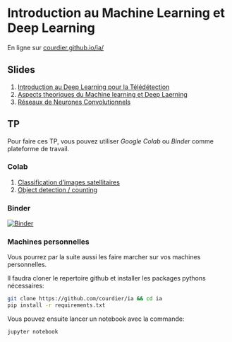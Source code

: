 # Introduction au Machine Learning et Deep Learning
En ligne sur [courdier.github.io/ia/](https://courdier.github.io/ia/)

## Slides

1. [Introduction au Deep Learning pour la Télédétection](https://courdier.github.io/ia/slides/intro.html)
2. [Aspects theoriques du Machine learning et Deep Laerning](https://theevann.github.io/ml-intro/slides/nn.html)
3. [Réseaux de Neurones Convolutionnels](https://courdier.github.io/ia/slides/cnn.html)

## TP
Pour faire ces TP, vous pouvez utiliser *Google Colab* ou *Binder* comme plateforme de travail.  

### Colab

1. [Classification d’images satellitaires](https://colab.research.google.com/github/courdier/ia/blob/master/TP/Building-a-basic-network.ipynb)
2. [Object detection / counting](https://colab.research.google.com/github/courdier/ia/blob/master/TP/Using-a-pretrained-CNN.ipynb)

### Binder

[![Binder](https://mybinder.org/badge_logo.svg)](https://mybinder.org/v2/gh/theevann/ml-intro/master)

### Machines personnelles

Vous pourrez par la suite aussi les faire marcher sur vos machines personnelles.

Il faudra cloner le repertoire github et installer les packages pythons nécessaires:

```sh
git clone https://github.com/courdier/ia && cd ia
pip install -r requirements.txt
```
Vous pouvez ensuite lancer un notebook avec la commande:
```sh
jupyter notebook
```

